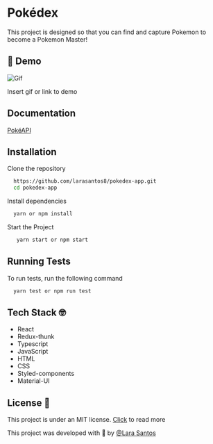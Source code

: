 # Pokédex

This project is designed so that you can find and capture Pokemon to become a Pokemon Master!

## 👀 Demo

![Gif](https://github.com/larasantos8/pokedex-app/blob/0f901cf7a351a9cae7e2219c1508350dd3c71c05/src/Assets/gif.gif)

Insert gif or link to demo

## Documentation

[PokéAPI](https://pokeapi.co/docs/v2)

## Installation

Clone the repository

```bash
  https://github.com/larasantos8/pokedex-app.git
  cd pokedex-app
```

Install dependencies

```bash
  yarn or npm install
```

Start the Project

```bash
   yarn start or npm start
```

## Running Tests

To run tests, run the following command

```bash
  yarn test or npm run test
```

## Tech Stack 🤓

- React
- Redux-thunk
- Typescript
- JavaScript
- HTML
- CSS
- Styled-components
- Material-UI

## License 📝

This project is under an MIT license. [Click](https://github.com/larasantos8/pokedex-app/blob/28b3aa22dcc3f45fb400bf967061ce7726014b17/LICENSE.md/LICENSE.md) to read more

This project was developed with 💙 by [@Lara Santos](https://github.com/larasantos8)
